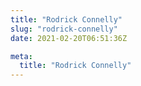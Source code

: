 ```yaml
---
title: "Rodrick Connelly"
slug: "rodrick-connelly"
date: 2021-02-20T06:51:36Z

meta:
  title: "Rodrick Connelly"
---
```


